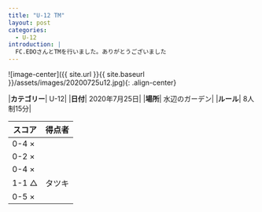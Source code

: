 ```yaml
---
title: "U-12 TM"
layout: post
categories:
  - U-12
introduction: |
  FC.EDOさんとTMを行いました。ありがとうございました  
---
```


![image-center]({{ site.url }}{{ site.baseurl }}/assets/images/20200725u12.jpg){: .align-center}


|**カテゴリー**| U-12|
|**日付**| 2020年7月25日|
|**場所**| 水辺のガーデン|
|**ルール**| 8人制15分|

|スコア|得点者|
|---|----|
|0-4 ×||
|0-2 ×||
|0-4 ×||
|1-1 △|タツキ|
|0-5 ×||

